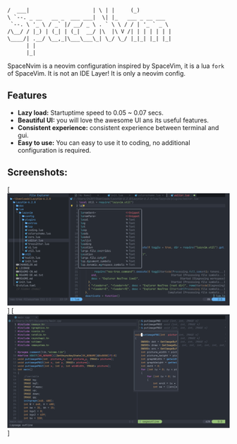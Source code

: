 ```
/  ___|                    | \ | |     (_)          
\ `--. _ __   __ _  ___ ___|  \| |_   ___ _ __ ___  
 `--. \ '_ \ / _` |/ __/ _ \ . ` \ \ / / | '_ ` _ \ 
/\__/ / |_) | (_| | (_|  __/ |\  |\ V /| | | | | | |
\____/| .__/ \__,_|\___\___\_| \_/ \_/ |_|_| |_| |_|
      | |                                           
      |_|                                           
```
SpaceNvim is a neovim configuration inspired by SpaceVim, it is a lua `fork` of SpaceVim.
It is not an IDE Layer! It is only a neovim config.
## Features
- **Lazy load:** Startuptime speed to 0.05 ~ 0.07 secs.
- **Beautiful UI:** you will love the awesome UI ans its useful features.
- **Consistent experience:** consistent experience between terminal and gui.
- **Easy to use:** You can easy to use it to coding, no additional configuration is required.
## Screenshots:
[![1.png](https://github.com/wwWT000/SpaceNvim/blob/main/1.png)]
[![1.png](https://github.com/wwWT000/SpaceNvim/blob/main/2.png)]

